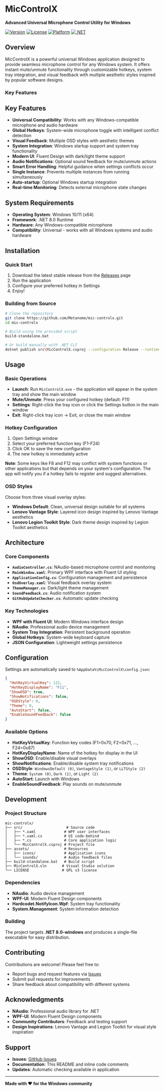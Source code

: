 # MicControlX

**Advanced Universal Microphone Control Utility for Windows**

[![Version](https://img.shields.io/badge/version-4.0.0-blue.svg)](https://github.com/Metanome/mic-controlx)
[![License](https://img.shields.io/badge/license-GPL--3.0-green.svg)](LICENSE)
[![Platform](https://img.shields.io/badge/platform-Windows-lightgrey.svg)](https://github.com/Metanome/mic-controlx)
[![.NET](https://img.shields.io/badge/.NET-8.0--windows-purple.svg)](https://github.com/Metanome/mic-controlx)

## Overview

MicControlX is a powerful universal Windows application designed to provide seamless microphone control for any Windows system. It offers instant mute/unmute functionality through customizable hotkeys, system tray integration, and visual feedback with multiple aesthetic styles inspired by popular software designs.

### Key Features

## Key Features

- **Universal Compatibility**: Works with any Windows-compatible microphone and audio hardware
- **Global Hotkeys**: System-wide microphone toggle with intelligent conflict detection
- **Visual Feedback**: Multiple OSD styles with aesthetic themes
- **System Integration**: Windows startup support and system tray functionality  
- **Modern UI**: Fluent Design with dark/light theme support
- **Audio Notifications**: Optional sound feedback for mute/unmute actions
- **Smart Error Handling**: Helpful guidance when settings conflicts occur
- **Single Instance**: Prevents multiple instances from running simultaneously
- **Auto-startup**: Optional Windows startup integration
- **Real-time Monitoring**: Detects external microphone state changes

## System Requirements

- **Operating System**: Windows 10/11 (x64)
- **Framework**: .NET 8.0 Runtime
- **Hardware**: Any Windows-compatible microphone
- **Compatibility**: Universal - works with all Windows systems and audio hardware

## Installation

### Quick Start
1. Download the latest stable release from the [Releases](https://github.com/Metanome/mic-controlx/releases) page
2. Run the application
3. Configure your preferred hotkey in Settings
4. Enjoy!

### Building from Source
```bash
# Clone the repository
git clone https://github.com/Metanome/mic-controlx.git
cd mic-controlx

# Build using the provided script
build-standalone.bat

# Or build manually with .NET CLI
dotnet publish src\MicControlX.csproj --configuration Release --runtime win-x64 --output publish
```

## Usage

### Basic Operations
- **Launch**: Run `MicControlX.exe` - the application will appear in the system tray and show the main window
- **Mute/Unmute**: Press your configured hotkey (default: F11)
- **Settings**: Right-click the tray icon or click the Settings button in the main window
- **Exit**: Right-click tray icon → Exit, or close the main window

### Hotkey Configuration
1. Open Settings window
2. Select your preferred function key (F1-F24)
3. Click OK to save the new configuration
4. The new hotkey is immediately active

**Note**: Some keys like F8 and F12 may conflict with system functions or other applications but that depends on your system's configuration. The app will notify you if a hotkey fails to register and suggest alternatives.

### OSD Styles
Choose from three visual overlay styles:
- **Windows Default**: Clean, universal design suitable for all systems
- **Lenovo Vantage Style**: Layered icon design inspired by Lenovo Vantage aesthetics
- **Lenovo Legion Toolkit Style**: Dark theme design inspired by Legion Toolkit aesthetics

## Architecture

### Core Components

- **`AudioController.cs`**: NAudio-based microphone control and monitoring
- **`MainWindow.xaml`**: Primary WPF interface with Fluent UI styling
- **`ApplicationConfig.cs`**: Configuration management and persistence
- **`OsdOverlay.xaml`**: Visual feedback overlay system
- **`ThemeManager.cs`**: Dark/light theme management
- **`SoundFeedback.cs`**: Audio notification system
- **`GitHubUpdateChecker.cs`**: Automatic update checking

### Key Technologies
- **WPF with Fluent UI**: Modern Windows interface design
- **NAudio**: Professional audio device management
- **System Tray Integration**: Persistent background operation
- **Global Hotkeys**: System-wide keyboard capture
- **JSON Configuration**: Lightweight settings persistence

## Configuration

Settings are automatically saved to `%AppData%\MicControlX\config.json`:

```json
{
  "HotKeyVirtualKey": 122,
  "HotKeyDisplayName": "F11",
  "ShowOSD": true,
  "ShowNotifications": false,
  "OSDStyle": 0,
  "Theme": 0,
  "AutoStart": false,
  "EnableSoundFeedback": false
}
```

### Available Options
- **HotKeyVirtualKey**: Function key codes (F1=0x70, F2=0x71, ..., F24=0x87)
- **HotKeyDisplayName**: Name of the hotkey for display in the UI
- **ShowOSD**: Enable/disable visual overlays
- **ShowNotifications**: Enable/disable system tray notifications
- **OSDStyle**: `WindowsDefault (0)`, `VantageStyle (1)`, or `LLTStyle (2)`
- **Theme**: `System (0)`, `Dark (1)`, or `Light (2)`
- **AutoStart**: Launch with Windows
- **EnableSoundFeedback**: Play sounds on mute/unmute

## Development

### Project Structure
```
mic-controlx/
├── src/                    # Source code
│   ├── *.xaml             # WPF user interfaces
│   ├── *.xaml.cs          # UI code-behind
│   ├── *.cs               # Core application logic
│   └── MicControlX.csproj # Project file
├── assets/                # Resources
│   ├── icons/             # Application icons
│   └── sounds/            # Audio feedback files
├── build-standalone.bat   # Build script
├── MicControlX.sln       # Visual Studio solution
└── LICENSE               # GPL v3 license
```

### Dependencies
- **NAudio**: Audio device management
- **WPF-UI**: Modern Fluent Design components
- **Hardcodet.NotifyIcon.Wpf**: System tray functionality
- **System.Management**: System information detection

### Building
The project targets **.NET 8.0-windows** and produces a single-file executable for easy distribution.

## Contributing

Contributions are welcome! Please feel free to:
- Report bugs and request features via [Issues](https://github.com/Metanome/mic-controlx/issues)
- Submit pull requests for improvements
- Share feedback about compatibility with different systems

## Acknowledgments

- **NAudio**: Professional audio library for .NET
- **WPF-UI**: Modern Fluent Design components
- **Community Contributors**: Feedback and testing support
- **Design Inspirations**: Lenovo Vantage and Legion Toolkit for visual style inspiration

## Support

- **Issues**: [GitHub Issues](https://github.com/Metanome/mic-controlx/issues)
- **Documentation**: This README and inline code comments
- **Updates**: Automatic checking available in application

---

**Made with ❤️ for the Windows community**